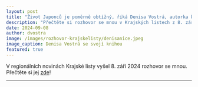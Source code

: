 ```yaml
---
layout: post
title: "Život Japonců je poměrně obtížný, říká Denisa Vostrá, autorka knihy Japonskou krajinou a kulturou"
description: "Přečtěte si rozhovor se mnou v Krajských listech z 8. září 2024."
date: 2024-09-08
author: dvostra
image: /images/rozhovor-krajskelisty/denisanice.jpeg
image_caption: Denisa Vostrá se svojí knihou
featured: true
---
```


V regionálních novinách Krajské listy vyšel 8. září 2024 rozhovor se mnou. Přečtěte si jej [zde](https://www.krajskelisty.cz/literarni-klub/31659-zivot-japoncu-je-pomerne-obtizny-rika-denisa-vostra-autorka-knihy-japonskou-krajinou-a-kulturou.htm)!

---
